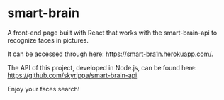 # smart-brain
A front-end page built with React that works with the smart-brain-api to recognize faces in pictures.

It can be accessed through here: https://smart-bra1n.herokuapp.com/.

The API of this project, developed in Node.js, can be found here: https://github.com/skyrippa/smart-brain-api.

Enjoy your faces search!
